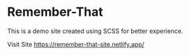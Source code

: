 # Remember-That
This is a demo site created using SCSS for better experience.

Visit Site 
https://remember-that-site.netlify.app/
